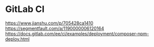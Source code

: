 # GitLab CI

https://www.jianshu.com/p/705428ca1410  
https://segmentfault.com/a/1190000006120164  
https://docs.gitlab.com/ee/ci/examples/deployment/composer-npm-deploy.html









